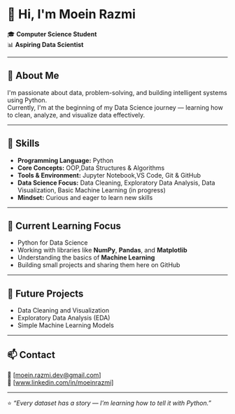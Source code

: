 # 👋 Hi, I'm Moein Razmi

🎓 **Computer Science Student**  
📊 **Aspiring Data Scientist**

---

## 🧠 About Me
I'm passionate about data, problem-solving, and building intelligent systems using Python.  
Currently, I'm at the beginning of my Data Science journey — learning how to clean, analyze, and visualize data effectively.

---

## 🐍 Skills
- **Programming Language:** Python  
- **Core Concepts:** OOP,Data Structures & Algorithms
- **Tools & Environment:** Jupyter Notebook,VS Code, Git & GitHub  
- **Data Science Focus:** Data Cleaning, Exploratory Data Analysis, Data Visualization, Basic Machine Learning (in progress)  
- **Mindset:** Curious and eager to learn new skills  

---

## 🌱 Current Learning Focus
- Python for Data Science  
- Working with libraries like **NumPy**, **Pandas**, and **Matplotlib**  
- Understanding the basics of **Machine Learning**  
- Building small projects and sharing them here on GitHub  

---

## 📂 Future Projects
- Data Cleaning and Visualization  
- Exploratory Data Analysis (EDA)  
- Simple Machine Learning Models  

---

## 📫 Contact
📧 [moein.razmi.dev@gmail.com]  
🔗 [www.linkedin.com/in/moeinrazmi]

---

⭐️ *“Every dataset has a story — I’m learning how to tell it with Python.”*
